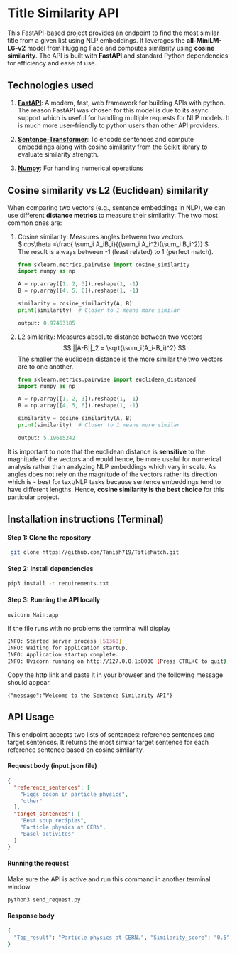 
# **Title Similarity API**  

This FastAPI-based project provides an endpoint to find the most similar title from a given list using NLP embeddings. It leverages the **all-MiniLM-L6-v2** model from Hugging Face and computes similarity using **cosine similarity**. The API is built with **FastAPI** and standard Python dependencies for efficiency and ease of use.

  

## Technologies used

1.  **[FastAPI](https://fastapi.tiangolo.com)**: A modern, fast, web framework for building APIs with python. The reason FastAPI was chosen for this model is due to its async support which is useful for handling multiple requests for NLP models. It is much more user-friendly to python users than other API providers. 

2. **[Sentence-Transformer](https://sbert.net/)**: To encode sentences and compute embeddings along with cosine similarity from the [Scikit](https://scikit-learn.org/stable/) library to evaluate similarity strength.

3. **[Numpy](https://numpy.org/)**: For handling numerical operations


## Cosine similarity vs L2 (Euclidean) similarity
When comparing two vectors (e.g., sentence embeddings in NLP), we can use different **distance metrics** to measure their similarity. The two most common ones are:

 1. Cosine similarity: Measures angles between two vectors\
	$` cos\theta =\frac{ \sum_i A_iB_i}{(\sum_i A_i^2)(\sum_i B_i^2)}  `$\
	 The result is always between -1 (least related) to 1 (perfect match). 
	 ```python
	 from sklearn.metrics.pairwise import cosine_similarity
	import numpy as np

	A = np.array([1, 2, 3]).reshape(1, -1)
	B = np.array([4, 5, 6]).reshape(1, -1)

	similarity = cosine_similarity(A, B)
	print(similarity)  # Closer to 1 means more similar
	
	output: 0.97463185
	```

 2. L2 similarity: Measures absolute distance between two vectors
	 $$   ||A-B||_2 = \sqrt{\sum_i(A_i-B_i)^2}  $$
	The smaller the euclidean distance is the more similar the two vectors 		are to one another.
	 ```python
	 from sklearn.metrics.pairwise import euclidean_distanced
	import numpy as np

	A = np.array([1, 2, 3]).reshape(1, -1)
	B = np.array([4, 5, 6]).reshape(1, -1)

	similarity = cosine_similarity(A, B)
	print(similarity)  # Closer to 1 means more similar
	
	output: 5.19615242
	```

It is important to note that the euclidean distance is **sensitive** to the magnitude of the vectors and would hence, be more useful for numerical analysis rather than analyzing NLP embeddings which vary in scale. As angles does not rely on the magnitude of the vectors rather its direction which is -   best for text/NLP tasks because sentence embeddings tend to have different lengths. Hence, **cosine similarity is the best choice** for this particular project. 

## Installation instructions (Terminal)
#### Step 1: Clone the repository
```bash
 git clone https://github.com/Tanish719/TitleMatch.git
```

#### Step 2: Install dependencies
```bash
pip3 install -r requirements.txt
```

#### Step 3: Running the API locally 
```bash
uvicorn Main:app
```
If the file runs with no problems the terminal will display
```bash
INFO: Started server process [51360]
INFO: Waiting for application startup.
INFO: Application startup complete.
INFO: Uvicorn running on http://127.0.0.1:8000 (Press CTRL+C to quit)
```
Copy the http link and paste it in your browser and the following message should appear.
```
{"message":"Welcome to the Sentence Similarity API"}
```
## API Usage

This endpoint accepts two lists of sentences: reference sentences and target sentences. It returns the most similar target sentence for each reference sentence based on cosine similarity.
#### Request body (input.json file)
```json
{
  "reference_sentences": [
    "Higgs boson in particle physics",
    "other"
  ],
  "target_sentences": [
    "Best soup recipies",
    "Particle physics at CERN",
    "Basel activites"
  ]
}
```
#### Running the request
Make sure the API is active and run this command in another terminal window
```bash
python3 send_request.py
```
#### Response body
```bash
{
  "Top_result": "Particle physics at CERN.", "Similarity_score": "0.5"
}
```
